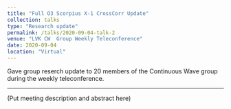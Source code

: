 ```yaml
---
title: "Full O3 Scorpius X-1 CrossCorr Update"
collection: talks
type: "Research update"
permalink: /talks/2020-09-04-talk-2
venue: "LVK CW  Group Weekly Teleconference"
date: 2020-09-04
location: "Virtual"
---
```


Gave group reserch update to 20 members of the Continuous Wave group during the weekly teleconference.


---
(Put meeting description and abstract here) 
